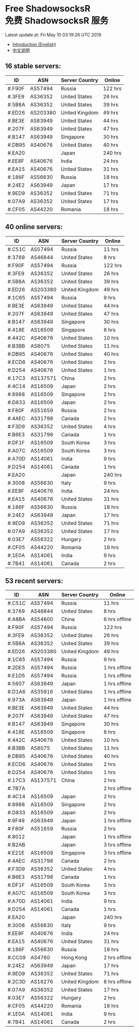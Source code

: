 # Free ShadowsocksR<br>免费 ShadowsocksR 服务

Latest update at: Fri May 10 03:19:26 UTC 2019

- [Introduction (English)](https://voken.io/en/latest/services/autossr.html)
- [中文说明](https://voken.io/zh_CN/latest/services/autossr.html)


## 16 stable servers:

| ID | ASN | Server Country | Online |
| ------ | ------ | ------ | ------ |
| #.F90F | AS57494 | Russia | 122 hrs |
| #.3FE9 | AS36352 | United States | 26 hrs |
| #.5B8A | AS36352 | United States | 39 hrs |
| #.ED26 | AS203380 | United Kingdom | 49 hrs |
| #.BE3E | AS63949 | United States | 44 hrs |
| #.207F | AS63949 | United States | 47 hrs |
| #.B147 | AS63949 | Singapore | 30 hrs |
| #.DB95 | AS40676 | United States | 40 hrs |
| #.EA20 |  | Japan | 240 hrs |
| #.EE8F | AS40676 | India | 24 hrs |
| #.EA15 | AS40676 | United States | 31 hrs |
| #.186F | AS56630 | Russia | 18 hrs |
| #.24E2 | AS63949 | Japan | 17 hrs |
| #.9ED9 | AS36352 | United States | 71 hrs |
| #.07A9 | AS36352 | United States | 17 hrs |
| #.CF05 | AS44220 | Romania | 18 hrs |

## 40 online servers:

| ID | ASN | Server Country | Online |
| ------ | ------ | ------ | ------ |
| #.C51C | AS57494 | Russia | 11 hrs |
| #.3769 | AS46844 | United States | 8 hrs |
| #.F90F | AS57494 | Russia | 122 hrs |
| #.3FE9 | AS36352 | United States | 26 hrs |
| #.5B8A | AS36352 | United States | 39 hrs |
| #.ED26 | AS203380 | United Kingdom | 49 hrs |
| #.1C65 | AS57494 | Russia | 9 hrs |
| #.BE3E | AS63949 | United States | 44 hrs |
| #.207F | AS63949 | United States | 47 hrs |
| #.B147 | AS63949 | Singapore | 30 hrs |
| #.418E | AS16509 | Singapore | 8 hrs |
| #.442C | AS40676 | United States | 10 hrs |
| #.B3BB | AS8075 | United States | 11 hrs |
| #.DB95 | AS40676 | United States | 40 hrs |
| #.ECD6 | AS40676 | United States | 2 hrs |
| #.D254 | AS40676 | United States | 1 hrs |
| #.17C3 | AS137571 | China | 2 hrs |
| #.4C14 | AS16509 | Japan | 2 hrs |
| #.8988 | AS16509 | Singapore | 2 hrs |
| #.D833 | AS16509 | Japan | 2 hrs |
| #.F80F | AS51659 | Russia | 2 hrs |
| #.4AEC | AS31798 | Canada | 2 hrs |
| #.F3D9 | AS36352 | United States | 4 hrs |
| #.B6E3 | AS31798 | Canada | 1 hrs |
| #.DF1F | AS16509 | South Korea | 3 hrs |
| #.A07C | AS16509 | South Korea | 3 hrs |
| #.A70D | AS14061 | India | 9 hrs |
| #.D254 | AS14061 | Canada | 1 hrs |
| #.EA20 |  | Japan | 240 hrs |
| #.3008 | AS56630 | Italy | 9 hrs |
| #.EE8F | AS40676 | India | 24 hrs |
| #.EA15 | AS40676 | United States | 31 hrs |
| #.186F | AS56630 | Russia | 18 hrs |
| #.24E2 | AS63949 | Japan | 17 hrs |
| #.9ED9 | AS36352 | United States | 71 hrs |
| #.07A9 | AS36352 | United States | 17 hrs |
| #.03E7 | AS56322 | Hungary | 2 hrs |
| #.CF05 | AS44220 | Romania | 18 hrs |
| #.1E0A | AS14061 | India | 9 hrs |
| #.7B41 | AS14061 | Canada | 2 hrs |

## 53 recent servers:

| ID | ASN | Server Country | Online |
| ------ | ------ | ------ | ------ |
| #.C51C | AS57494 | Russia | 11 hrs |
| #.3769 | AS46844 | United States | 8 hrs |
| #.A8BA | AS54600 | China | 6 hrs offline |
| #.F90F | AS57494 | Russia | 122 hrs |
| #.3FE9 | AS36352 | United States | 26 hrs |
| #.5B8A | AS36352 | United States | 39 hrs |
| #.ED26 | AS203380 | United Kingdom | 49 hrs |
| #.1C65 | AS57494 | Russia | 9 hrs |
| #.2DE5 | AS57494 | Russia | 1 hrs offline |
| #.E1D5 | AS57494 | Russia | 1 hrs offline |
| #.5607 | AS63949 | Japan | 1 hrs offline |
| #.D1A6 | AS35916 | United States | 1 hrs offline |
| #.973A | AS63949 | Japan | 1 hrs offline |
| #.BE3E | AS63949 | United States | 44 hrs |
| #.207F | AS63949 | United States | 47 hrs |
| #.B147 | AS63949 | Singapore | 30 hrs |
| #.418E | AS16509 | Singapore | 8 hrs |
| #.442C | AS40676 | United States | 10 hrs |
| #.B3BB | AS8075 | United States | 11 hrs |
| #.DB95 | AS40676 | United States | 40 hrs |
| #.ECD6 | AS40676 | United States | 2 hrs |
| #.D254 | AS40676 | United States | 1 hrs |
| #.17C3 | AS137571 | China | 2 hrs |
| #.7B7A |  |  | 2 hrs offline |
| #.4C14 | AS16509 | Japan | 2 hrs |
| #.8988 | AS16509 | Singapore | 2 hrs |
| #.D833 | AS16509 | Japan | 2 hrs |
| #.6F49 | AS63949 | Japan | 1 hrs offline |
| #.F80F | AS51659 | Russia | 2 hrs |
| #.8012 |  | Japan | 1 hrs offline |
| #.B2AB |  | Japan | 3 hrs offline |
| #.E21E | AS16509 | Singapore | 3 hrs offline |
| #.4AEC | AS31798 | Canada | 2 hrs |
| #.F3D9 | AS36352 | United States | 4 hrs |
| #.B6E3 | AS31798 | Canada | 1 hrs |
| #.DF1F | AS16509 | South Korea | 3 hrs |
| #.A07C | AS16509 | South Korea | 3 hrs |
| #.A70D | AS14061 | India | 9 hrs |
| #.D254 | AS14061 | Canada | 1 hrs |
| #.EA20 |  | Japan | 240 hrs |
| #.3008 | AS56630 | Italy | 9 hrs |
| #.EE8F | AS40676 | India | 24 hrs |
| #.EA15 | AS40676 | United States | 31 hrs |
| #.186F | AS56630 | Russia | 18 hrs |
| #.CC09 | AS4760 | Hong Kong | 2 hrs offline |
| #.24E2 | AS63949 | Japan | 17 hrs |
| #.9ED9 | AS36352 | United States | 71 hrs |
| #.2C3D | AS16276 | United Kingdom | 8 hrs offline |
| #.07A9 | AS36352 | United States | 17 hrs |
| #.03E7 | AS56322 | Hungary | 2 hrs |
| #.CF05 | AS44220 | Romania | 18 hrs |
| #.1E0A | AS14061 | India | 9 hrs |
| #.7B41 | AS14061 | Canada | 2 hrs |


